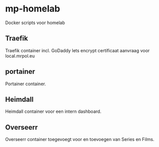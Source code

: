 # mp-homelab
Docker scripts voor homelab

## Traefik
Traefik container incl. GoDaddy lets encrypt certificaat aanvraag voor local.mrpol.eu

## portainer
Portainer container.

## Heimdall
Heimdall container voor een intern dashboard.

## Overseerr
Overseerr container toegevoegt voor en toevoegen van Series en Films.
